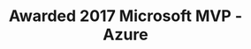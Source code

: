 ---
title: Awarded 2017 Microsoft MVP - Azure
redirect_to:
  - http://pietschsoft.com/post/2017/01/01/Awarded-2017-Microsoft-MVP-Azure
permalink: //post/2017/01/01/Awarded-2017-Microsoft-MVP-Azure
---